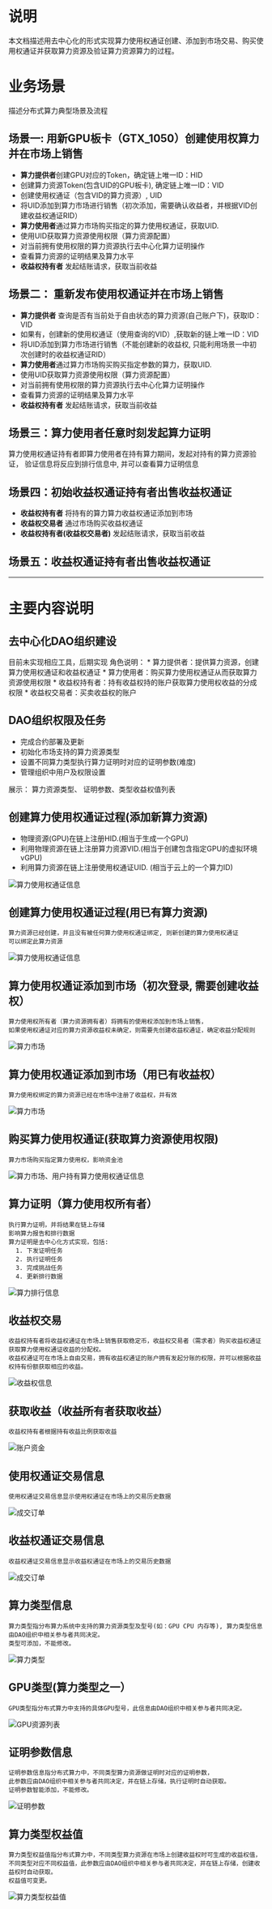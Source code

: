 
# 说明
   本文档描述用去中心化的形式实现算力使用权通证创建、添加到市场交易、购买使用权通证并获取算力资源及验证算力资源算力的过程。

# 业务场景
   描述分布式算力典型场景及流程

## 场景一: 用新GPU板卡（GTX_1050）创建使用权算力并在市场上销售
   - **算力提供者**创建GPU对应的Token，确定链上唯一ID：HID
   - 创建算力资源Token(包含UID的GPU板卡), 确定链上唯一ID：VID
   - 创建使用权通证（包含VID的算力资源）, UID
   - 将UID添加到算力市场进行销售（初次添加，需要确认收益者，并根据VID创建收益权通证RID）
   - **算力使用者**通过算力市场购买指定的算力使用权通证，获取UID.
   - 使用UID获取算力资源使用权限（算力资源配置）
   - 对当前拥有使用权限的算力资源执行去中心化算力证明操作
   - 查看算力资源的证明结果及算力水平
   - **收益权持有者** 发起结账请求，获取当前收益

## 场景二： 重新发布使用权通证并在市场上销售
   - **算力提供者** 查询是否有当前处于自由状态的算力资源(自己账户下)，获取ID：VID
   - 如果有，创建新的使用权通证（使用查询的VID）,获取新的链上唯一ID：VID
   - 将UID添加到算力市场进行销售（不能创建新的收益权, 只能利用场景一中初次创建时的收益权通证RID）
   - **算力使用者**通过算力市场购买购买指定参数的算力，获取UID.
   - 使用UID获取算力资源使用权限（算力资源配置）
   - 对当前拥有使用权限的算力资源执行去中心化算力证明操作
   - 查看算力资源的证明结果及算力水平
   - **收益权持有者** 发起结账请求，获取当前收益

## 场景三：算力使用者任意时刻发起算力证明
   算力使用权通证持有者即算力使用者在持有算力期间，发起对持有的算力资源验证，
   验证信息将反应到排行信息中, 并可以查看算力证明信息

## 场景四：初始收益权通证持有者出售收益权通证
   - **收益权持有者** 将持有的算力算力收益权通证添加到市场
   - **收益权交易者** 通过市场购买收益权通证
   - **收益权持有者(收益权交易者)** 发起结账请求，获取当前收益

## 场景五：收益权通证持有者出售收益权通证

---

# 主要内容说明

## 去中心化DAO组织建设
   目前未实现相应工具，后期实现
   角色说明：
      * 算力提供者：提供算力资源，创建算力使用权通证和收益权通证
      * 算力使用者：购买算力使用权通证从而获取算力资源使用权限
      * 收益权持有者：持有收益权持的账户获取算力使用权收益的分成权限
      * 收益权交易者：买卖收益权的账户

## DAO组织权限及任务
   * 完成合约部署及更新
   * 初始化市场支持的算力资源类型
   * 设置不同算力类型执行算力证明时对应的证明参数(难度)
   * 管理组织中用户及权限设置

   展示： 算力资源类型、 证明参数、类型收益权值列表


## 创建算力使用权通证过程(添加新算力资源)
   * 物理资源(GPU)在链上注册HID.(相当于生成一个GPU)
   * 利用物理资源在链上注册算力资源VID.(相当于创建包含指定GPU的虚拟环境vGPU)
   * 利用算力资源在链上注册使用权通证UID. (相当于云上的一个算力ID)
   
   ![算力使用权通证信息](./images/show_use_rights.png)
  
## 创建算力使用权通证过程(用已有算力资源)
    算力资源已经创建，并且没有被任何算力使用权通证绑定, 则新创建的算力使用权通证
    可以绑定此算力资源

   ![算力使用权通证信息](./images/show_use_rights.png)

## 算力使用权通证添加到市场（初次登录, 需要创建收益权）
    算力使用权所有者（算力资源拥有者）将拥有的使用权添加到市场上销售，
    如果使用权通证对应的算力资源收益权未确定，则需要先创建收益权通证，确定收益分配规则

   ![算力市场](./images/show_market_use.png)

## 算力使用权通证添加到市场（用已有收益权）
    算力使用权绑定的算力资源已经在市场中注册了收益权，并有效

   ![算力市场](./images/show_market_use.png)

## 购买算力使用权通证(获取算力资源使用权限)
    算力市场购买指定算力使用权，影响资金池

   ![算力市场、用户持有算力使用权通证信息](./images/market_and_users.png)

## 算力证明（算力使用权所有者）
    执行算力证明，并将结果在链上存储
    影响算力报告和排行数据
    算力证明是去中心化方式实现，包括:
      1. 下发证明任务
      2. 执行证明任务
      3. 完成挑战任务
      4. 更新排行数据

   ![算力排行信息](./images/show_com_ranks_detail.png)

## 收益权交易 
    收益权持有者将收益权通证在市场上销售获取稳定币，收益权交易者（需求者）购买收益权通证获取算力使用权通证收益的分配权。
    收益权通证可在市场上自由交易，拥有收益权通证的账户拥有发起分账的权限，并可以根据收益权持有份额获取相应的收益。

   ![收益权信息](./images/show_revenues.png)

## 获取收益（收益所有者获取收益）
    收益权持有者根据持有收益比例获取收益

   ![账户资金](./images/show_balances.png)
   
## 使用权通证交易信息
    使用权通证交易信息显示使用权通证在市场上的交易历史数据

   ![成交订单](./images/show_orders.png)

## 收益权通证交易信息
    收益权通证交易信息显示收益权通证在市场上的交易历史数据

   ![成交订单](./images/show_orders_revenue.png)

## 算力类型信息
    算力类型指分布算力系统中支持的算力资源类型及型号(如：GPU CPU 内存等), 算力类型信息由DAO组织中相关参与者共同决定。
    类型可添加，不能修改。

   ![算力类型](./images/show_types.png)

## GPU类型(算力类型之一）
    GPU类型指分布式算力中支持的具体GPU型号，此信息由DAO组织中相关参与者共同决定。

   ![GPU资源列表](./images/show_gpus.png)

 
## 证明参数信息
    证明参数信息指分布式算力中，不同类型算力资源做证明时对应的证明参数，
    此参数应由DAO组织中相关参与者共同决定，并在链上存储，执行证明时自动获取。
    证明参数智能添加，不能修改。

   ![证明参数](./images/show_proof_parameters.png)

## 算力类型权益值
    算力类型权益值指分布式算力中，不同类型算力资源在市场上创建收益权时可生成的收益权值，
    不同类型对应不同权益值，此参数应由DAO组织中相关参与者共同决定，并在链上存储，创建收益权时自动获取。
    权益值可变更。

   ![算力类型权益值](./images/show_type_revenue.png)

